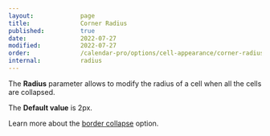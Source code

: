 ```yaml
---
layout:             page
title:              Corner Radius
published:          true
date:               2022-07-27
modified:           2022-07-27
order:              /calendar-pro/options/cell-appearance/corner-radius
internal:           radius
---
```

The **Radius** parameter allows to modify the radius of a cell when all the cells are collapsed.

The **Default value** is 2px.

Learn more about the [border collapse](./border-collapse.md) option.
